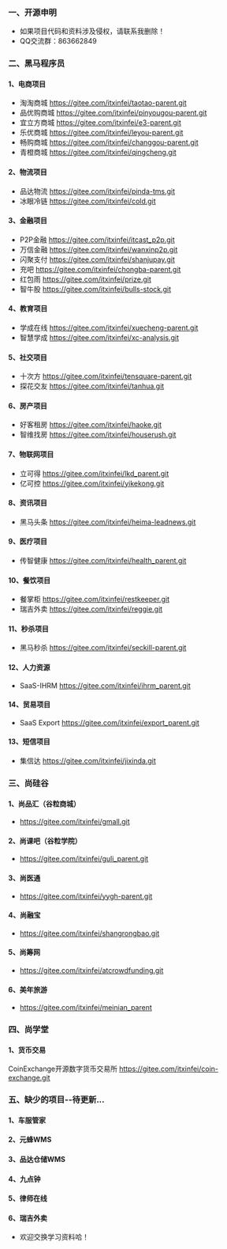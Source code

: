 ### 一、开源申明
- 如果项目代码和资料涉及侵权，请联系我删除！
- QQ交流群：863662849

### 二、黑马程序员
#### 1、电商项目
- 淘淘商城
https://gitee.com/itxinfei/taotao-parent.git
- 品优购商城
https://gitee.com/itxinfei/pinyougou-parent.git
- 宜立方商城
https://gitee.com/itxinfei/e3-parent.git
- 乐优商城
https://gitee.com/itxinfei/leyou-parent.git
- 畅购商城
https://gitee.com/itxinfei/changgou-parent.git
- 青橙商城
https://gitee.com/itxinfei/qingcheng.git

#### 2、物流项目
- 品达物流
https://gitee.com/itxinfei/pinda-tms.git
- 冰眼冷链
https://gitee.com/itxinfei/cold.git

#### 3、金融项目
- P2P金融
https://gitee.com/itxinfei/itcast_p2p.git
- 万信金融
https://gitee.com/itxinfei/wanxinp2p.git
- 闪聚支付
https://gitee.com/itxinfei/shanjupay.git
- 充吧
https://gitee.com/itxinfei/chongba-parent.git
- 红包雨
https://gitee.com/itxinfei/prize.git
- 智牛股
https://gitee.com/itxinfei/bulls-stock.git

#### 4、教育项目
- 学成在线
https://gitee.com/itxinfei/xuecheng-parent.git
- 智慧学成
https://gitee.com/itxinfei/xc-analysis.git

#### 5、社交项目
- 十次方
https://gitee.com/itxinfei/tensquare-parent.git
- 探花交友
https://gitee.com/itxinfei/tanhua.git

#### 6、房产项目
- 好客租房
https://gitee.com/itxinfei/haoke.git
- 智维找房
https://gitee.com/itxinfei/houserush.git

#### 7、物联网项目
- 立可得
https://gitee.com/itxinfei/lkd_parent.git
- 亿可控
https://gitee.com/itxinfei/yikekong.git

#### 8、资讯项目
- 黑马头条
https://gitee.com/itxinfei/heima-leadnews.git

#### 9、医疗项目
- 传智健康
https://gitee.com/itxinfei/health_parent.git

#### 10、餐饮项目
- 餐掌柜
https://gitee.com/itxinfei/restkeeper.git
- 瑞吉外卖
https://gitee.com/itxinfei/reggie.git

#### 11、秒杀项目
- 黑马秒杀
https://gitee.com/itxinfei/seckill-parent.git

#### 12、人力资源
- SaaS-IHRM
https://gitee.com/itxinfei/ihrm_parent.git

#### 14、贸易项目
- SaaS Export
https://gitee.com/itxinfei/export_parent.git

#### 13、短信项目
- 集信达
https://gitee.com/itxinfei/jixinda.git

### 三、尚硅谷
#### 1、尚品汇（谷粒商城）
- https://gitee.com/itxinfei/gmall.git
#### 2、尚课吧（谷粒学院）
- https://gitee.com/itxinfei/guli_parent.git
#### 3、尚医通
- https://gitee.com/itxinfei/yygh-parent.git
#### 4、尚融宝
- https://gitee.com/itxinfei/shangrongbao.git
#### 5、尚筹网
- https://gitee.com/itxinfei/atcrowdfunding.git
#### 6、美年旅游
- https://gitee.com/itxinfei/meinian_parent

### 四、尚学堂
#### 1、货币交易
CoinExchange开源数字货币交易所
https://gitee.com/itxinfei/coin-exchange.git

### 五、缺少的项目--待更新...
#### 1、车服管家
#### 2、元蜂WMS
#### 3、品达仓储WMS
#### 4、九点钟
#### 5、律师在线
#### 6、瑞吉外卖

- 欢迎交换学习资料哈！
